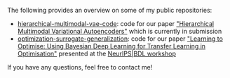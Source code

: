 The following provides an overview on some of my public repositories:

- [hierarchical-multimodal-vae-code](https://github.com/SAP/hierarchical-multimodal-vae-code): code for our paper ["Hierarchical Multimodal Variational Autoencoders"](https://www.dropbox.com/sh/wg949nf9xnrv4rb/AACmyL8mpXgYtu_sHzZsY3Ffa?dl=0) which is currently in submission
- [optimization-surrogate-generalization](https://github.com/langhabel/optimization-surrogate-generalization): code for our paper ["Learning to Optimise: Using Bayesian Deep Learning for Transfer Learning in Optimisation"](http://bayesiandeeplearning.org/2016/papers/BDL_9.pdf) presented at the [NeurIPS|BDL workshop](http://bayesiandeeplearning.org/2016/)

If you have any questions, feel free to contact me!
